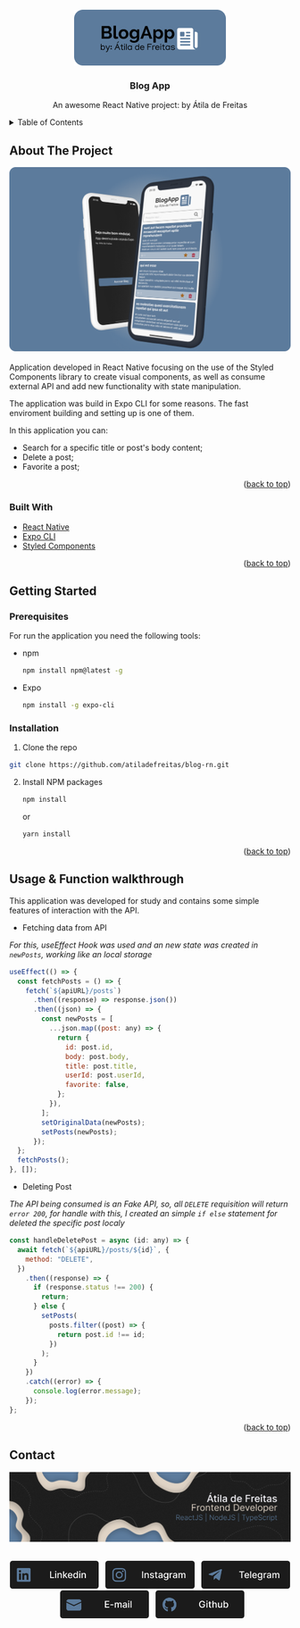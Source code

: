 <div id="top"></div>

<br />
<div align="center">
  <a href="https://github.com/othneildrew/Best-README-Template">
    <img src="./src/assets/logo-alt-bluebg.png" alt="Logo" >
  </a>
  <h3 align="center">Blog App</h3>

  <p align="center">
    An awesome React Native project: by Átila de Freitas
    <br />
  </p>
</div>

<details>
  <summary>Table of Contents</summary>
  <ol>
    <li>
      <a href="#about-the-project">About The Project</a>
      <ul>
        <li><a href="#built-with">Built With</a></li>
      </ul>
    </li>
    <li>
      <a href="#getting-started">Getting Started</a>
      <ul>
        <li><a href="#prerequisites">Prerequisites</a></li>
        <li><a href="#installation">Installation</a></li>
      </ul>
    </li>
    <li><a href="#usage-&-Function-walkthrough">Usage</a></li>
    <li><a href="#contact">Contact</a></li>
  </ol>
</details>

## About The Project

<div align="center">
<img src="./src/assets/banner.png" heigh="100px" width="600px"/>
</div>
</br>
Application developed in React Native focusing on the use of the Styled Components library to create visual components, as well as consume external API and add new functionality with state manipulation.

The application was build in Expo CLI for some reasons. The fast enviroment building and setting up is one of them.

In this application you can:

- Search for a specific title or post's body content;
- Delete a post;
- Favorite a post;

<p align="right">(<a href="#top">back to top</a>)</p>

### Built With

- [React Native](https://reactnative.dev/)
- [Expo CLI](https://docs.expo.dev/workflow/expo-cli/)
- [Styled Components](https://styled-components.com/)

<p align="right">(<a href="#top">back to top</a>)</p>

## Getting Started

### Prerequisites

For run the application you need the following tools:

- npm
  ```sh
  npm install npm@latest -g
  ```
- Expo
  ```sh
  npm install -g expo-cli
  ```

### Installation

1. Clone the repo

```sh
git clone https://github.com/atiladefreitas/blog-rn.git
```

2. Install NPM packages
   ```sh
   npm install
   ```
   or
   ```sh
   yarn install
   ```

<p align="right">(<a href="#top">back to top</a>)</p>

## Usage & Function walkthrough

This application was developed for study and contains some simple features of interaction with the API.

- Fetching data from API

_For this, useEffect Hook was used and an new state was created in `newPosts`, working like an local storage_

```javascript
useEffect(() => {
  const fetchPosts = () => {
    fetch(`${apiURL}/posts`)
      .then((response) => response.json())
      .then((json) => {
        const newPosts = [
          ...json.map((post: any) => {
            return {
              id: post.id,
              body: post.body,
              title: post.title,
              userId: post.userId,
              favorite: false,
            };
          }),
        ];
        setOriginalData(newPosts);
        setPosts(newPosts);
      });
  };
  fetchPosts();
}, []);
```

- Deleting Post

_The API being consumed is an Fake API, so, all `DELETE` requisition will return `error 200`, for handle with this, I created an simple `if else` statement for deleted the specific post localy_

```javascript
const handleDeletePost = async (id: any) => {
  await fetch(`${apiURL}/posts/${id}`, {
    method: "DELETE",
  })
    .then((response) => {
      if (response.status !== 200) {
        return;
      } else {
        setPosts(
          posts.filter((post) => {
            return post.id !== id;
          })
        );
      }
    })
    .catch((error) => {
      console.log(error.message);
    });
};
```

<p align="right">(<a href="#top">back to top</a>)</p>

## Contact

<div align="center">

<img src="./src/assets/banner_contact.png" width="900">
</br>
</br>
<p align="center">
<a href="https://www.linkedin.com/in/atilafreitas/"><img src="./src/assets/Linkedin.png"height="50em"/></a>
    &nbsp;
    <a href="https://instagram.com/atiladefreitas.co/"><img src="./src/assets/isntagram.png"height="50em"/></a>
    &nbsp;
    <a href="https://t.me/atilajcfreitas"><img src="./src/assets/Telegram.png"height="50em"/></a>
    &nbsp;
    <a href="mailto:contact@atiladefreitas.co"><img src="./src/assets/E-mail.png" height="50em"/></a>
    &nbsp;
    <a href="https://github.com/atiladefreitas"><img src="./src/assets/Github.png"height="50em"/></a>
</p>
</div>

